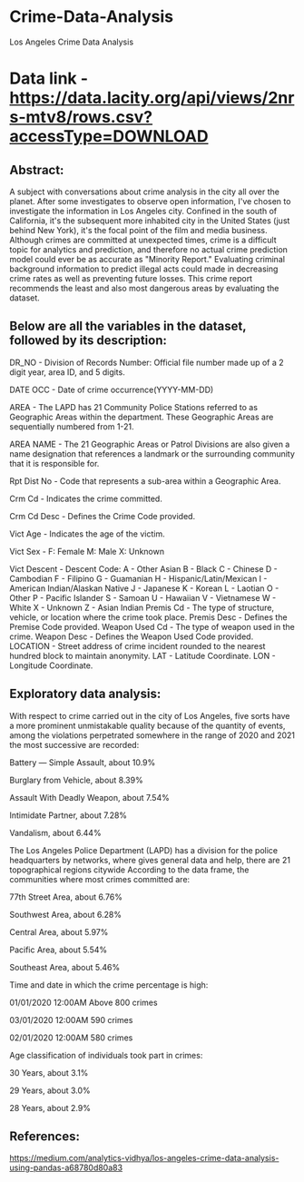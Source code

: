 # Crime-Data-Analysis
Los Angeles Crime Data Analysis
# Data link - https://data.lacity.org/api/views/2nrs-mtv8/rows.csv?accessType=DOWNLOAD

## Abstract:
A subject with conversations about crime analysis in the city all over the planet. After some investigates to observe open information, I've chosen to investigate the information in Los Angeles city. Confined in the south of California, it's the subsequent more inhabited city in the United States (just behind New York), it's the focal point of the film and media business.
Although crimes are committed at unexpected times, crime is a difficult topic for analytics and prediction, and therefore no actual crime prediction model could ever be as accurate as "Minority Report." 
Evaluating criminal background information to predict illegal acts could made in decreasing crime rates as well as preventing future losses. 
This crime report recommends the least and also most dangerous areas by evaluating the dataset.



## Below are all the variables in the dataset, followed by its description:
DR_NO - Division of Records Number: Official file number made up of a 2 digit year, area ID, and 5 digits.

DATE OCC - Date of crime occurrence(YYYY-MM-DD)

AREA - The LAPD has 21 Community Police Stations referred to as Geographic Areas within the department. These Geographic Areas are sequentially numbered from 1-21.

AREA NAME - The 21 Geographic Areas or Patrol Divisions are also given a name designation that references a landmark or the surrounding community that it is responsible for.

Rpt Dist No - Code that represents a sub-area within a Geographic Area.

Crm Cd - Indicates the crime committed.

Crm Cd Desc - Defines the Crime Code provided.

Vict Age - Indicates the age of the victim.

Vict Sex - F: Female M: Male X: Unknown

Vict Descent - Descent Code: A - Other Asian B - Black C - Chinese D - Cambodian F - Filipino G - Guamanian H - Hispanic/Latin/Mexican I - American Indian/Alaskan Native J - Japanese K - Korean L - Laotian O - Other P - Pacific Islander S - Samoan U - Hawaiian V - Vietnamese W - White X - Unknown Z - Asian Indian Premis Cd - The type of structure, vehicle, or location where the crime took place. Premis Desc - Defines the Premise Code provided. Weapon Used Cd - The type of weapon used in the crime. Weapon Desc - Defines the Weapon Used Code provided. LOCATION - Street address of crime incident rounded to the nearest hundred block to maintain anonymity. LAT - Latitude Coordinate. LON - Longitude Coordinate.

## Exploratory data analysis:

With respect to crime carried out in the city of Los Angeles, five sorts have a more prominent unmistakable quality because of the quantity of events, among the violations perpetrated somewhere in the range of 2020 and 2021 the most successive are recorded:

Battery — Simple Assault, about 10.9%

Burglary from Vehicle, about 8.39%

Assault With Deadly Weapon, about 7.54%

Intimidate Partner, about 7.28%

Vandalism, about 6.44%

The Los Angeles Police Department (LAPD) has a division for the police headquarters by networks, where gives general data and help, there are 21 topographical regions citywide According to the data frame, the communities where most crimes committed are:

77th Street Area, about 6.76%

Southwest Area, about 6.28%

Central Area, about 5.97%

Pacific Area, about 5.54%

Southeast Area, about 5.46%

Time and date in which the crime percentage is high:

01/01/2020 12:00AM Above 800 crimes

03/01/2020 12:00AM 590 crimes

02/01/2020 12:00AM 580 crimes

Age classification of individuals took part in crimes:

30 Years, about 3.1%

29 Years, about 3.0%

28 Years, about 2.9%




## References:
https://medium.com/analytics-vidhya/los-angeles-crime-data-analysis-using-pandas-a68780d80a83

